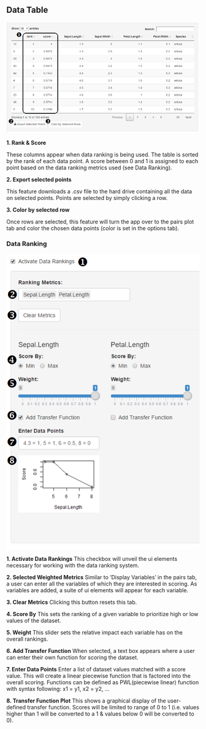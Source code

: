 ## Data Table

![Data Table](images/data-table.png)

**1. Rank & Score**

These columns appear when data ranking is being used.  The table is sorted by the rank of each data point.  A score between 0 and 1 is assigned to each point based on the data ranking metrics used (see Data Ranking).

**2. Export selected points**

This feature downloads a .csv file to the hard drive containing all the data on selected points.  Points are selected by simply clicking a row.

**3. Color by selected row**

Once rows are selected, this feature will turn the app over to the pairs plot tab and color the chosen data points (color is set in the options tab).

### Data Ranking
![Data Ranking](images/data-ranking.png)

**1. Activate Data Rankings**
This checkbox will unveil the ui elements necessary for working with the data ranking system.

**2. Selected Weighted Metrics**
Similar to ‘Display Variables’ in the pairs tab, a user can enter all the variables of which they are interested in scoring.  As variables are added, a suite of ui elements will appear for each variable.  

**3. Clear Metrics**
	Clicking this button resets this tab.

**4. Score By**
	This sets the ranking of a given variable to prioritize high or low values of the dataset. 

**5. Weight**
	This slider sets the relative impact each variable has on the overall rankings.

**6. Add Transfer Function**
When selected, a text box appears where a user can enter their own function for scoring the dataset.

**7. Enter Data Points**
Enter a list of dataset values matched with a score value.  This will create a linear piecewise function that is factored into the overall scoring.  Functions can be defined as PWL(piecewise linear) function with syntax following: x1 =  y1, x2 = y2, ... 

**8. Transfer Function Plot**
This shows a graphical display of the user-defined transfer function.  Scores will be limited to range of 0 to 1 (i.e. values higher than 1 will be converted to a 1 & values below 0 will be converted to 0).
